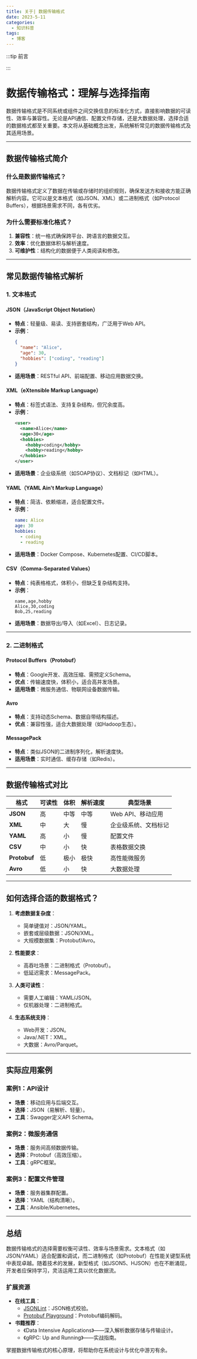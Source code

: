 ```yaml
---
title: 关于| 数据传输格式
date: 2023-5-11
categories: 
  - 知识科普
tags: 
  - 博客
---
```


:::tip 前言



:::

# 数据传输格式：理解与选择指南

数据传输格式是不同系统或组件之间交换信息的标准化方式，直接影响数据的可读性、效率与兼容性。无论是API通信、配置文件存储，还是大数据处理，选择合适的数据格式都至关重要。本文将从基础概念出发，系统解析常见的数据传输格式及其适用场景。

---

## 数据传输格式简介

### 什么是数据传输格式？
数据传输格式定义了数据在传输或存储时的组织规则，确保发送方和接收方能正确解析内容。它可以是文本格式（如JSON、XML）或二进制格式（如Protocol Buffers），根据场景需求不同，各有优劣。

### 为什么需要标准化格式？
1. **兼容性**：统一格式确保跨平台、跨语言的数据交互。  
2. **效率**：优化数据体积与解析速度。  
3. **可维护性**：结构化的数据便于人类阅读和修改。

---

## 常见数据传输格式解析

### 1. 文本格式

#### **JSON（JavaScript Object Notation）**
- **特点**：轻量级、易读、支持嵌套结构，广泛用于Web API。  
- **示例**：
  ```json
  {
    "name": "Alice",
    "age": 30,
    "hobbies": ["coding", "reading"]
  }
  ```
- **适用场景**：RESTful API、前端配置、移动应用数据交换。

#### **XML（eXtensible Markup Language）**
- **特点**：标签式语法、支持复杂结构，但冗余度高。  
- **示例**：
  ```xml
  <user>
    <name>Alice</name>
    <age>30</age>
    <hobbies>
      <hobby>coding</hobby>
      <hobby>reading</hobby>
    </hobbies>
  </user>
  ```
- **适用场景**：企业级系统（如SOAP协议）、文档标记（如HTML）。

#### **YAML（YAML Ain't Markup Language）**
- **特点**：简洁、依赖缩进，适合配置文件。  
- **示例**：
  ```yaml
  name: Alice
  age: 30
  hobbies:
    - coding
    - reading
  ```
- **适用场景**：Docker Compose、Kubernetes配置、CI/CD脚本。

#### **CSV（Comma-Separated Values）**
- **特点**：纯表格格式，体积小，但缺乏复杂结构支持。  
- **示例**：
  ```
  name,age,hobby
  Alice,30,coding
  Bob,25,reading
  ```
- **适用场景**：数据导出/导入（如Excel）、日志记录。

---

### 2. 二进制格式

#### **Protocol Buffers（Protobuf）**
- **特点**：Google开发、高效压缩、需预定义Schema。  
- **优点**：传输速度快，体积小，适合高并发场景。  
- **适用场景**：微服务通信、物联网设备数据传输。

#### **Avro**
- **特点**：支持动态Schema、数据自带结构描述。  
- **优点**：兼容性强，适合大数据处理（如Hadoop生态）。  

#### **MessagePack**
- **特点**：类似JSON的二进制序列化，解析速度快。  
- **适用场景**：实时通信、缓存存储（如Redis）。

---

## 数据传输格式对比

| 格式         | 可读性 | 体积 | 解析速度 | 典型场景             |
| ------------ | ------ | ---- | -------- | -------------------- |
| **JSON**     | 高     | 中等 | 中等     | Web API、移动应用    |
| **XML**      | 中     | 大   | 慢       | 企业级系统、文档标记 |
| **YAML**     | 高     | 小   | 慢       | 配置文件             |
| **CSV**      | 中     | 小   | 快       | 表格数据交换         |
| **Protobuf** | 低     | 极小 | 极快     | 高性能微服务         |
| **Avro**     | 低     | 小   | 快       | 大数据处理           |

---

## 如何选择合适的数据格式？

1. **考虑数据复杂度**：  
   - 简单键值对：JSON/YAML。  
   - 嵌套或层级数据：JSON/XML。  
   - 大规模数据集：Protobuf/Avro。

2. **性能要求**：  
   - 高吞吐场景：二进制格式（Protobuf）。  
   - 低延迟需求：MessagePack。

3. **人类可读性**：  
   - 需要人工编辑：YAML/JSON。  
   - 仅机器处理：二进制格式。

4. **生态系统支持**：  
   - Web开发：JSON。  
   - Java/.NET：XML。  
   - 大数据：Avro/Parquet。

---

## 实际应用案例

### 案例1：API设计
- **场景**：移动应用与后端交互。  
- **选择**：JSON（易解析、轻量）。  
- **工具**：Swagger定义API Schema。

### 案例2：微服务通信
- **场景**：服务间高频数据传输。  
- **选择**：Protobuf（高效压缩）。  
- **工具**：gRPC框架。

### 案例3：配置文件管理
- **场景**：服务器集群配置。  
- **选择**：YAML（结构清晰）。  
- **工具**：Ansible/Kubernetes。

---

## 总结

数据传输格式的选择需要权衡可读性、效率与场景需求。文本格式（如JSON/YAML）适合配置和调试，而二进制格式（如Protobuf）在性能关键型系统中表现卓越。随着技术的发展，新型格式（如JSON5、HJSON）也在不断涌现，开发者应保持学习，灵活运用工具以优化数据流。

### 扩展资源
- **在线工具**：  
  - [JSONLint](https://jsonlint.com/)：JSON格式校验。  
  - [Protobuf Playground](https://protobuf-decoder.netlify.app/)：Protobuf编码解码。  
- **书籍推荐**：  
  - 《Data Intensive Applications》——深入解析数据存储与传输设计。  
  - 《gRPC: Up and Running》——实战指南。  

掌握数据传输格式的核心原理，将帮助你在系统设计与优化中游刃有余。
